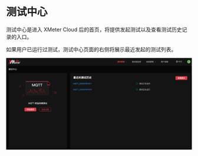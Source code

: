 # 测试中心

测试中心是进入 XMeter Cloud 后的首页，将提供发起测试以及查看测试历史记录的入口。

如果用户已运行过测试，测试中心页面的右侧将展示最近发起的测试列表。

![test-center](../_assets/test_center.png)

